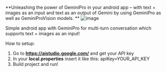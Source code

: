 **Unleashing the power of GeminiPro in your android app – with text + images as an input and text as an output of Gemini by using GeminiPro as well as GeminiProVision models. 
**
![image](https://github.com/terminator712/Gemini-Multi-turn-Chat/assets/83265437/11d97edb-1ac3-47c6-8058-5e5cab21c506)

Simple android app with GeminiPro for multi-turn conversation which supports text + images as an input! 

How to setup: 
1. Go to **https://aistudio.google.com/** and get your API key
2. In your **local.properties** insert it like this: apiKey=YOUR_API_KEY
3. Build project and run!
    

